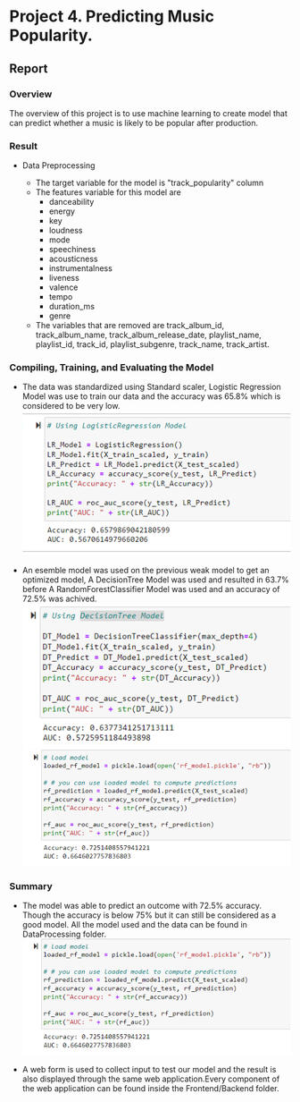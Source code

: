 # Project 4. Predicting Music Popularity.

## Report

### Overview

The overview of this project is to use machine learning to create model that can predict whether a music is likely to be popular after production.

### Result

- Data Preprocessing

  - The target variable for the model is "track_popularity" column
  - The features variable for this model are
    - danceability
    - energy
    - key
    - loudness
    - mode
    - speechiness
    - acousticness
    * instrumentalness
    * liveness
    * valence
    * tempo
    * duration_ms
    * genre

  * The variables that are removed are track_album_id, track_album_name, track_album_release_date, playlist_name, playlist_id, track_id, playlist_subgenre, track_name, track_artist.

### Compiling, Training, and Evaluating the Model

- The data was standardized using Standard scaler, Logistic Regression Model was use to train our data and the accuracy was 65.8% which is considered to be very low.
  ![Alt text](image.png)

* An esemble model was used on the previous weak model to get an optimized model, A DecisionTree Model was used and resulted in 63.7% before A RandomForestClassifier Model was used and an accuracy of 72.5% was achived.
  ![Alt text](image-1.png) ![Alt text](image-2.png)

### Summary

- The model was able to predict an outcome with 72.5% accuracy. Though the accuracy is below 75% but it can still be considered as a good model. All the model used and the data can be found in DataProcessing folder.
  ![Alt text](image-3.png)

* A web form is used to collect input to test our model and the result is also displayed through the same web application.Every component of the web application can be found inside the Frontend/Backend folder.
